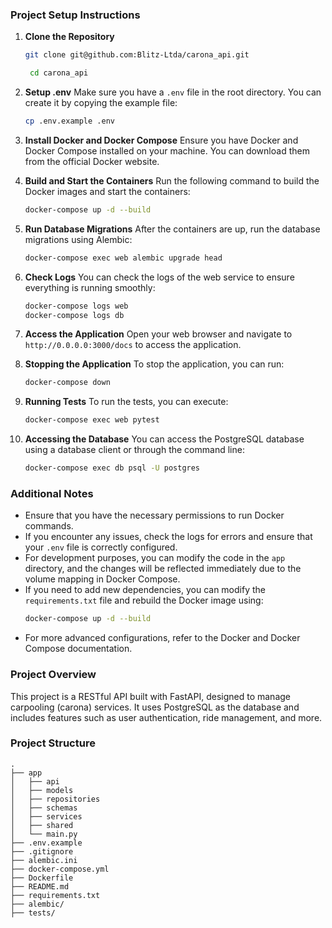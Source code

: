 
### Project Setup Instructions
1. **Clone the Repository**
   ```bash
   git clone git@github.com:Blitz-Ltda/carona_api.git

    cd carona_api
   ```

2. **Setup .env**
    Make sure you have a `.env` file in the root directory. You can create it by copying the example file:
    ```bash
    cp .env.example .env
    ```
3. **Install Docker and Docker Compose**
   Ensure you have Docker and Docker Compose installed on your machine. You can download them from the official Docker website.

4. **Build and Start the Containers**
    Run the following command to build the Docker images and start the containers:
    ```bash
    docker-compose up -d --build
    ```

5. **Run Database Migrations**
    After the containers are up, run the database migrations using Alembic:
    ```bash
    docker-compose exec web alembic upgrade head
    ```

6. **Check Logs**
    You can check the logs of the web service to ensure everything is running smoothly:
    ```bash
    docker-compose logs web
    docker-compose logs db
    ```

7. **Access the Application**
    Open your web browser and navigate to `http://0.0.0.0:3000/docs` to access the application.

8. **Stopping the Application**
    To stop the application, you can run:
    ```bash
    docker-compose down
    ```

9. **Running Tests**
    To run the tests, you can execute:
    ```bash
    docker-compose exec web pytest
    ```

10. **Accessing the Database**
    You can access the PostgreSQL database using a database client or through the command line:
    ```bash
    docker-compose exec db psql -U postgres
    ```

### Additional Notes
- Ensure that you have the necessary permissions to run Docker commands.
- If you encounter any issues, check the logs for errors and ensure that your `.env` file is correctly configured.
- For development purposes, you can modify the code in the `app` directory, and the changes will be reflected immediately due to the volume mapping in Docker Compose.
- If you need to add new dependencies, you can modify the `requirements.txt` file and rebuild the Docker image using:
    ```bash
    docker-compose up -d --build
    ```
- For more advanced configurations, refer to the Docker and Docker Compose documentation.

### Project Overview
This project is a RESTful API built with FastAPI, designed to manage carpooling (carona) services. It uses PostgreSQL as the database and includes features such as user authentication, ride management, and more.

### Project Structure
```
.
├── app
│   ├── api
│   ├── models
│   ├── repositories
│   ├── schemas
│   ├── services
│   ├── shared
│   └── main.py
├── .env.example
├── .gitignore
├── alembic.ini
├── docker-compose.yml
├── Dockerfile
├── README.md
├── requirements.txt
├── alembic/
├── tests/
